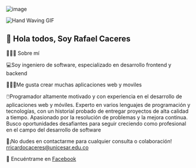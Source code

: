 ![image](https://github.com/user-attachments/assets/ee3e0604-b59c-480f-868e-5154ee7f04c4)

![Hand Waving GIF](https://media4.giphy.com/media/Y1ejcLk2bPhxHGRLoI/200.webp?cid=790b7611o9btzyxpd49p8oar7um9zcqf0nl0mc34op68zsop&ep=v1_gifs_search&rid=200.webp&ct=g)


## 👋 Hola todos, Soy Rafael Caceres 

👨🏼‍💻 Sobre mí

💻Soy ingeniero de software, especializado en desarrollo frontend y backend

👨🏼‍💻Me gusta crear muchas aplicaciones web y moviles

🖱️Programador altamente motivado y con experiencia en el desarrollo de aplicaciones web y móviles. Experto en varios lenguajes de programación y tecnologías, con un historial probado de entregar proyectos de alta calidad a tiempo. Apasionado por la resolución de problemas y la mejora continua. Busco oportunidades desafiantes para seguir creciendo como profesional en el campo del desarrollo de software

📧¡No dudes en contactarme para cualquier consulta o colaboración! rricardocaceres@unicesar.edu.co

🔗 Encuéntrame en [Facebook](https://www.facebook.com/neymarcaceres.kceresdaza?mibextid=ZbWKwL) 





<!--
**RafaelCaceres98/RafaelCaceres98** is a ✨ _special_ ✨ repository because its `README.md` (this file) appears on your GitHub profile.

Here are some ideas to get you started:

- 🔭 I’m currently working on ...
- 🌱 I’m currently learning ...
- 👯 I’m looking to collaborate on ...
- 🤔 I’m looking for help with ...
- 💬 Ask me about ...
- 📫 How to reach me: ...
- 😄 Pronouns: ...
- ⚡ Fun fact: ...
-->
